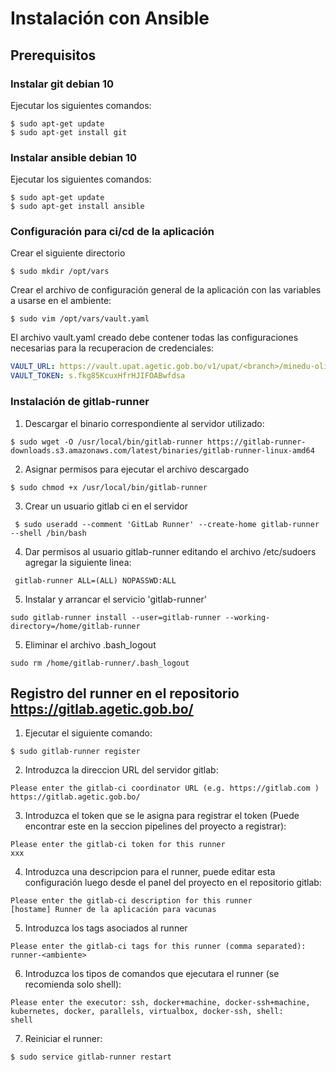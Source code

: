 # Instalación con Ansible

## Prerequisitos

### Instalar git debian 10

Ejecutar los siguientes comandos:

```shell
$ sudo apt-get update
$ sudo apt-get install git
```

### Instalar ansible debian 10

Ejecutar los siguientes comandos:

```shell
$ sudo apt-get update
$ sudo apt-get install ansible
```
### Configuración para ci/cd de la aplicación

Crear el siguiente directorio

```shell
$ sudo mkdir /opt/vars
```

Crear el archivo de configuración general de la aplicación con las variables a usarse en el ambiente:
```shell
$ sudo vim /opt/vars/vault.yaml
```
El archivo vault.yaml creado debe contener todas las configuraciones necesarias para la recuperacion de credenciales:
```yaml
VAULT_URL: https://vault.upat.agetic.gob.bo/v1/upat/<branch>/minedu-olimpiadas-backend
VAULT_TOKEN: s.fkg85KcuxHfrHJIFOABwfdsa
```

### Instalación de gitlab-runner

1. Descargar el binario correspondiente al servidor utilizado:

```shell
$ sudo wget -O /usr/local/bin/gitlab-runner https://gitlab-runner-downloads.s3.amazonaws.com/latest/binaries/gitlab-runner-linux-amd64
```

2. Asignar permisos para ejecutar el archivo descargado

```shell
$ sudo chmod +x /usr/local/bin/gitlab-runner
```
3. Crear un usuario gitlab ci en el servidor

```shell
 $ sudo useradd --comment 'GitLab Runner' --create-home gitlab-runner --shell /bin/bash
```


4. Dar permisos al usuario gitlab-runner editando el archivo /etc/sudoers agregar la siguiente linea:
```config
 gitlab-runner ALL=(ALL) NOPASSWD:ALL
```

5. Instalar y arrancar el servicio 'gitlab-runner'

```shell
sudo gitlab-runner install --user=gitlab-runner --working-directory=/home/gitlab-runner
```

5. Eliminar el archivo .bash_logout
```shell
sudo rm /home/gitlab-runner/.bash_logout
```

## Registro del runner en el repositorio https://gitlab.agetic.gob.bo/

1. Ejecutar el siguiente comando:
```shell
$ sudo gitlab-runner register
```

2. Introduzca la direccion URL del servidor gitlab:
```shell
Please enter the gitlab-ci coordinator URL (e.g. https://gitlab.com )
https://gitlab.agetic.gob.bo/
```
3. Introduzca el token que se le asigna para registrar el token (Puede encontrar este en la seccion pipelines del proyecto a registrar):
```shell
Please enter the gitlab-ci token for this runner
xxx
```
4. Introduzca una descripcion para el runner, puede editar esta configuración luego desde el panel del proyecto en el repositorio gitlab:
```shell
Please enter the gitlab-ci description for this runner
[hostame] Runner de la aplicación para vacunas
```
5. Introduzca los tags asociados al runner
```shell
Please enter the gitlab-ci tags for this runner (comma separated):
runner-<ambiente>
```
6. Introduzca los tipos de comandos que ejecutara el runner (se recomienda solo shell):
```shell
Please enter the executor: ssh, docker+machine, docker-ssh+machine, kubernetes, docker, parallels, virtualbox, docker-ssh, shell:
shell
```
7. Reiniciar el runner:
```shell
$ sudo service gitlab-runner restart
```